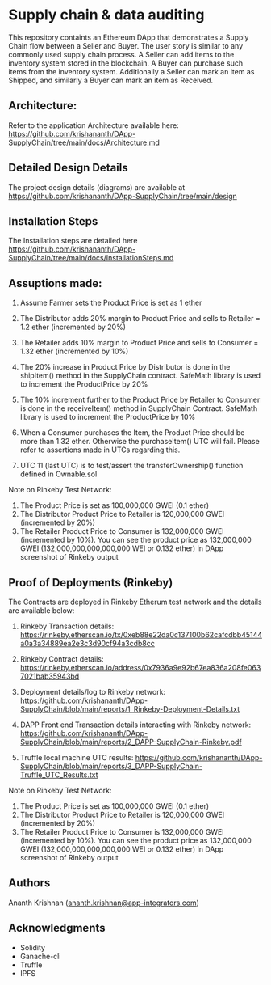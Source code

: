 # Supply chain & data auditing

This repository containts an Ethereum DApp that demonstrates a Supply Chain flow between a Seller and Buyer. The user story is similar to any commonly used supply chain process. A Seller can add items to the inventory system stored in the blockchain. A Buyer can purchase such items from the inventory system. Additionally a Seller can mark an item as Shipped, and similarly a Buyer can mark an item as Received.

## Architecture:
Refer to the application Architecture available here: https://github.com/krishananth/DApp-SupplyChain/tree/main/docs/Architecture.md

## Detailed Design Details

The project design details (diagrams) are available at https://github.com/krishananth/DApp-SupplyChain/tree/main/design

## Installation Steps
The Installation steps are detailed here https://github.com/krishananth/DApp-SupplyChain/tree/main/docs/InstallationSteps.md

## Assuptions made:
1) Assume Farmer sets the Product Price is set as 1 ether
2) The Distributor adds 20% margin to Product Price and sells to Retailer = 1.2 ether (incremented by 20%)
3) The Retailer adds 10% margin to Product Price and sells to Consumer = 1.32 ether (incremented by 10%)

1) The 20% increase in Product Price by Distributor is done in the shipItem() method in the SupplyChain contract.
SafeMath library is used to increment the ProductPrice by 20%

2) The 10% increment further to the Product Price by Retailer to Consumer is done in the receiveItem() method in SupplyChain Contract.
SafeMath library is used to increment the ProductPrice by 10%

3) When a Consumer purchases the Item, the Product Price should be more than 1.32 ether.
Otherwise the purchaseItem() UTC will fail.  Please refer to assertions made in UTCs regarding this.

4) UTC 11 (last UTC) is to test/assert the transferOwnership() function defined in Ownable.sol

Note on Rinkeby Test Network:
1) The Product Price is set as 100,000,000 GWEI (0.1 ether)
2) The Distributor Product Price to Retailer is 120,000,000 GWEI (incremented by 20%)
3) The Retailer Product Price to Consumer is 132,000,000 GWEI (incremented by 10%).
You can see the product price as 132,000,000 GWEI (132,000,000,000,000,000 WEI or 0.132 ether) in DApp screenshot of Rinkeby output

## Proof of Deployments (Rinkeby)

The Contracts are deployed in Rinkeby Etherum test network and the details are available below:
1) Rinkeby Transaction details:
https://rinkeby.etherscan.io/tx/0xeb88e22da0c137100b62cafcdbb45144a0a3a34889ea2e3c3d90cf94a3cdb8cc

2) Rinkeby Contract details:
https://rinkeby.etherscan.io/address/0x7936a9e92b67ea836a208fe0637021bab35943bd

3) Deployment details/log to Rinkeby network: https://github.com/krishananth/DApp-SupplyChain/blob/main/reports/1_Rinkeby-Deployment-Details.txt

4) DAPP Front end Transaction details interacting with Rinkeby network: https://github.com/krishananth/DApp-SupplyChain/blob/main/reports/2_DAPP-SupplyChain-Rinkeby.pdf

5) Truffle local machine UTC results: https://github.com/krishananth/DApp-SupplyChain/blob/main/reports/3_DAPP-SupplyChain-Truffle_UTC_Results.txt

Note on Rinkeby Test Network:
1) The Product Price is set as 100,000,000 GWEI (0.1 ether)
2) The Distributor Product Price to Retailer is 120,000,000 GWEI (incremented by 20%)
3) The Retailer Product Price to Consumer is 132,000,000 GWEI (incremented by 10%).
You can see the product price as 132,000,000 GWEI (132,000,000,000,000,000 WEI or 0.132 ether) in DApp screenshot of Rinkeby output


## Authors

Ananth Krishnan (ananth.krishnan@app-integrators.com)
 
## Acknowledgments

* Solidity
* Ganache-cli
* Truffle
* IPFS

